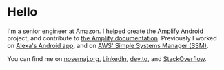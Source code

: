 # Hello

I'm a senior engineer at Amazon. I helped create the [Amplify Android](https://github.com/aws-amplify/amplify-android) project, and contribute to [the Amplify documentation](https://github.com/aws-amplify/docs). Previously I worked on [Alexa's Android app](https://play.google.com/store/apps/details?id=com.amazon.dee.app), and on [AWS' Simple Systems Manager (SSM)](https://docs.aws.amazon.com/systems-manager/latest/userguide/systems-manager-automation.html).

You can find me on [nosemaj.org](https://nosemaj.org), [LinkedIn](https://linkedin.com/in/jamesonwilliams), [dev.to](https://dev.to/jameson), and [StackOverflow](https://stackoverflow.com/users/695787/jameson).
